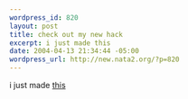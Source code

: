 ```yaml
--- 
wordpress_id: 820
layout: post
title: check out my new hack
excerpt: i just made this
date: 2004-04-13 21:34:44 -05:00
wordpress_url: http://new.nata2.org/?p=820
---
```

i just made <a href="http://dopeman.org/whitehousefight/">this</a>
